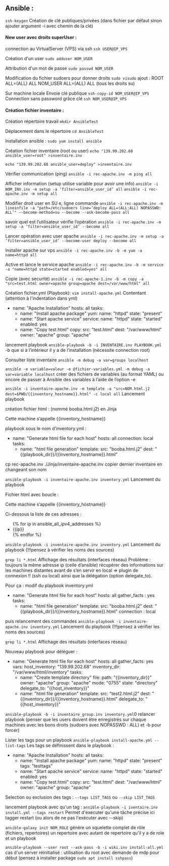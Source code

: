 ## Ansible :

`ssh-keygen`
Création de clé publiques/privées (dans fichier par défaut sinon ajouter argument -i avec chemin de la clé)

#### New user avec droits superUser :


connection au VirtualServer (VPS) via ssh
`ssh USER@IP_VPS`

Création d'un user
`sudo adduser NOM_USER`

Attribution d'un mot de passe
`sudo passwd NOM_USER`

Modification du fichier sudoers pour donner droits
`sudo visudo`
	ajout :
ROOT ALL=(ALL) ALL
NOM_USER ALL=(ALL) ALL
  (tous les droits su)

Sur machine locale
Envoie clé publique
`ssh-copy-id NOM_USER@IP_VPS`
Connection sans password grâce clé 
`ssh NOM_USER@IP_VPS`

#### Création fichier inventaire :

Création répertoire travail 
`mkdir AnsibleTest`

Déplacement dans le répertoire
`cd AnsibleTest`

Installation ansible :
`sudo yum install ansible`

Création fichier inventaire (root ou user)
`echo "139.99.202.68 ansible_user=root" >inventaire.inv`

`echo "139.99.202.68 ansible_user=deploy" >inventaire.inv`


Vérifier communication (ping)
`ansible -i rec-apache.inv -m ping all`

Afficher information (setup utilise variable pour avoir une info)
`ansible -i NOM_INV.inv -m setup -a ’filter=ansible_user_id’ all`
`ansible -i rec-apache.inv -m setup all`

Modifier droit user en SU e, ligne commande
`ansible -i rec-apache.inv -m lineinfile -a "path=/etc/sudoers line=’deploy ALL=(ALL:ALL) NOPASSWD: ALL’" --become-method=su --become --ask-become-pass all`

savoir quel est l’utilisateur vérifie l’opération `ansible -i rec-apache.inv -m setup -a ‘filter=ansible_user_id’ --become all`

Lancer opération avec user apache 
`ansible -i rec-apache.inv -m setup -a ’filter=ansible_user_id’ --become-user deploy --become all`

Installer apache sur vps
`ansible -i rec-apache.inv -b -m yum -a name=httpd all`

Active et lance le service apache
`ansible -i rec-apache.inv -b -m service -a "name=httpd state=started enabled=yes" all`

Copie (avec securité)
`ansible -i rec-apache-1.inv -b -m copy -a "src=test.html owner=apache group=apache dest=/var/www/html" all`

Création fichier.yml (Playbook):
`vim install-apache.yml`
Contentant (attention à l'indentation dans yml)
- name: "Apache Installation"
  hosts: all
  tasks:
   - name: "Install apache package"
     yum:
      name: "httpd"
      state: "present"
   - name: "Start apache service"
     service:
      name: "httpd"
      state: "started"
      enabled: yes
   - name: "Copy test.html"
     copy:
      src: "test.html"
      dest: "/var/www/html"
      owner: "apache"
      group: "apache"



lancement playbook 
`ansible-playbook -b -i INVENTAIRE.inv PLAYBOOK.yml`
-b que si à l’intérieur il y a de l’installation (nécessite connection root)

Consulter liste inventaire 
`ansible -m debug -a var=groups localhost`




`ansible -e variable=valeur -e @fichier-variables.yml -m debug -a var=variable localhost`
créer des fichiers de variables (au format YAML) ou encore de passer à Ansible des variables à l’aide de l’option -e

`ansible -i inventaire-apache.inv -m template -a "src=NOM.html.j2 dest=$PWD/{{inventory_hostname}}.html" -c local all`
Lancement playbook

création fichier html : (nommé booba.html.j2) en Jinja 
<html>
<head>
<title>Machine {{inventory_hostname}}</title>
</head>
<body>
<p>Cette machine s’appelle {{inventory_hostname}}</p>
</body>
</html>

playbook sous le nom d’inventory.yml :
- name: "Generate html file for each host"
  hosts: all
  connection: local
  tasks:
   - name: "html file generation"
     template:
      src: "booba.html.j2"
      dest: "{{playbook_dir}}/{{inventory_hostname}}.html"

 cp rec-apache.inv ./Jinja/inventaire-apache.inv
	copier dernier inventaire en changeant son nom 

`ansible-playbook -i inventaire-apache.inv inventory.yml`
Lancement du playbook


Fichier html avec boucle :
<html>
<head>
<title>Machine {{inventory_hostname}}</title>
</head>
<body>
<p>Cette machine s’appelle
{{inventory_hostname}}</p>
<p>Ci-dessous la liste de ces adresses :</p>
<ul>
{% for ip in ansible_all_ipv4_addresses %}
<li>{{ip}}</li>
{% endfor %}
</ul>
</body>
</html>


`ansible-playbook -i inventaire-apache.inv inventory.yml`
Lancement du playbook (!!!pensez à vérifier les noms des sources)

`grep li *.html`
	Affichage des résultats (interfaces réseau)
	Problème : toujours la même adresse ip (celle d’ansible)
récupérer des informations sur les machines distantes avant de s’en servir en local ⇒  plugin de connexion !! (ssh ou local) ainsi que la délégation (option delegate_to).

Pour ça : modif du playbook inventory.yml
- name: "Generate html file for each host"
  hosts: all
  gather_facts : yes
  tasks:
   - name: "html file generation"
     template:
      src: "booba.html.j2"
      dest: "{{playbook_dir}}/{{inventory_hostname}}.html"
     connection : local

puis relancement des commandes 
`ansible-playbook -i inventaire-apache.inv inventory.yml`
Lancement du playbook (!!!pensez à vérifier les noms des sources)

`grep li *.html`
Affichage des résultats (interfaces réseau)


Nouveau playbook pour déléguer :
- name: "Generate html file for each host"
  hosts: all
  gather_facts: yes
  vars:
   host_inventory: "139.99.202.68"
   inventory_dir: "/var/www/html/inventory"
  tasks:
   - name: "Create template directory"
     file:
      path: "{{inventory_dir}}"
      owner: "apache"
      group: "apache"
      mode: "0755"
      state: "directory"
      delegate_to: "{{host_inventory}}"
   - name: "html file generation"
     template:
      src: "test2.html.j2"
      dest: "{{inventory_dir}}/{{inventory_hostname}}.html"
     delegate_to: "{{host_inventory}}"

`ansible-playbook -b -i inventaire_group.inv inventory.yml`0
relancer playbook (penser que les users doivent être enregistrés sur chaque machines avec 	les bons droits (sudoers avec NOPASSWD : ALL) et -b pour forcer)




Lister les tags pour un playbook
`ansible-playbook install-apache.yml --list-tags`
Les tags se définissent dans le playbook : 

- name: "Apache Installation"
  hosts: all
  tasks:
   - name: "Install apache package"
     yum:
      name: "httpd"
      state: "present"
     tags: "testtags"
   - name: "Start apache service"
     service:
      name: "httpd"
      state: "started"
      enabled: yes
   - name: "Copy test.html"
     copy:
      src: "test.html"
      dest: "/var/www/html"
      owner: "apache"
      group: "apache"



Selection ou exclusion des tags : 
`--tags LIST_TAGS` ou `--skip LIST_TAGS`

lancement playbook avec qu'un tag : 
`ansible-playbook -i iventaire.inv install.yml --tags restart`
Permet d'executer qu'une tâche précise ici tagger restart (ou alors de ne pas l'exécuter avec --skip)

`ansible-galaxy init NOM_ROLE`
génère un squelette complet de rôle (fichiers, repertoires)
un repertoire avec autant de repertoire qu'il y a de role et un playbook 

`ansible-playbook --user root --ask-pass -b -i wiki.inv install-all.yml`
cas d'un server réinitialisé : utilisation du root avec demande de mdp pour début 
(pensez à installer package `sudo apt install sshpass`)
